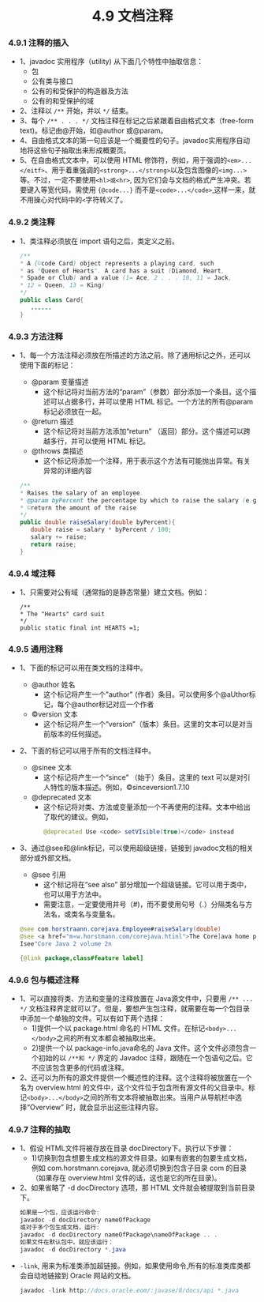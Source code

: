 <div align=center><h1>4.9 文档注释</h1></div>

### 4.9.1 注释的插入

* 1、javadoc 实用程序（utility) 从下面几个特性中抽取信息：
	* 包
	* 公有类与接口
	* 公有的和受保护的构造器及方法
	* 公有的和受保护的域
* 2、注释以 `/**` 开始，并以 `*/` 结束。
* 3、每个 `/** . . . */` 文档注释在标记之后紧跟着自由格式文本（free-form text)。标记由@开始，如@author 或@param。
* 4、自由格式文本的第一句应该是一个概要性的句子。javadoc实用程序自动地将这些句子抽取出来形成概要页。
* 5、在自由格式文本中，可以使用 HTML 修饰符，例如，用于强调的`<em>...</eitf>`、用于着重强调的`<strong>...</strong>`以及包含图像的`<img...>`等。不过，一定不要使用`<hl>或<hr>`, 因为它们会与文档的格式产生冲突。若要键入等宽代码，需使用 `{@code...}` 而不是`<code>...</code>`,这样一来，就不用操心对代码中的`<`字符转义了。

### 4.9.2 类注释

* 1、类注释必须放在 import 语句之后，类定义之前。
  ```java
  /**
  * A {©code Card} object represents a playing card, such
  * as "Queen of Hearts". A card has a suit (Diamond, Heart, 
  * Spade or Club) and a value (1= Ace, 2 . . . 10, 11 = Jack,
  * 12 = Queen, 13 = King)
  */
  public class Card{
     ......
  }
  ```

### 4.9.3 方法注释

* 1、每一个方法注释必须放在所描述的方法之前。除了通用标记之外，还可以使用下面的标记：
	* @param 变量描述
		* 这个标记将对当前方法的“param”（参数）部分添加一个条目。这个描述可以占据多行，并可以使用 HTML 标记。一个方法的所有@param标记必须放在一起。
	* @return 描述
		* 这个标记将对当前方法添加“return” （返回）部分。这个描述可以跨越多行，并可以使用 HTML 标记。
	* @throws 类描述
		* 这个标记将添加一个注释，用于表示这个方法有可能抛出异常。有关异常的详细内容
  
  ```java
  /**
  * Raises the salary of an employee.
  * @param byPercent the percentage by which to raise the salary (e.g. 10 means 10%)
  * ©return the amount of the raise
  */
  public double raiseSalary(double byPercent){
     double raise = salary * byPercent / 100;
     salary += raise;
     return raise;
  }
  ```

### 4.9.4 域注释

* 1、只需要对公有域（通常指的是静态常量）建立文档。例如：
  ```
  /**
  * The "Hearts" card suit
  */
  public static final int HEARTS =1;
  ```

### 4.9.5 通用注释

* 1、下面的标记可以用在类文档的注释中。
	* @author 姓名
		* 这个标记将产生一个"author" (作者）条目。可以使用多个@aUthor标记，每个@author标记对应一个作者
	* ©version 文本
		* 这个标记将产生一个“version”（版本）条目。这里的文本可以是对当前版本的任何描述。
* 2、下面的标记可以用于所有的文档注释中。
	* @sinee 文本
		* 这个标记将产生一个“since” （始于）条目。这里的 text 可以是对引人特性的版本描述。例如，©sinceversion1.7.10
	* @deprecated 文本
		* 这个标记将对类、方法或变量添加一个不再使用的注释。文本中给出了取代的建议。例如，
		  ```java
		  @deprecated Use <code> setVIsible(true)</code> instead
		  ```
* 3、通过@see和@link标记，可以使用超级链接，链接到 javadoc文档的相关部分或外部文档。
	* @see 引用
		* 这个标记将在“see also” 部分增加一个超级链接。它可以用于类中，也可以用于方法中。
		* 需要注意，一定要使用井号（#)，而不要使用句号（.）分隔类名与方法名，或类名与变量名。

  ```java
  @see com.horstraann.corejava.Employee#raiseSalary(double)
  @see <a href="m«w.horstmann.com/corejava.htinl">The Core]ava home page</a>
  Isee"Core Java 2 volume 2n
  
  {@link package,class#feature label]
  ```

### 4.9.6 包与概述注释

* 1、可以直接将类、方法和变量的注释放置在 Java源文件中，只要用 `/** ... */` 文档注释界定就可以了。但是，要想产生包注释，就需要在每一个包目录中添加一个单独的文件。可以有如下两个选择：
	* 1)提供一个以 package.html 命名的 HTML 文件。在标记`<body>...</body>`之间的所有文本都会被抽取出来。
	* 2)提供一个以 package-info.java命名的 Java 文件。这个文件必须包含一个初始的以 `/**和 */` 界定的 Javadoc 注释，跟随在一个包语句之后。它不应该包含更多的代码或注释。
* 2、还可以为所有的源文件提供一个概述性的注释。这个注释将被放置在一个名为 overview.html 的文件中，这个文件位于包含所有源文件的父目录中。标记`<body>...</body>`之间的所有文本将被抽取出来。当用户从导航栏中选择“Overview” 时，就会显示出这些注释内容。

### 4.9.7 注释的抽取

* 1、假设 HTML文件将被存放在目录 docDirectory下。执行以下步骤：
	* 1)切换到包含想要生成文档的源文件目录。如果有嵌套的包要生成文档，例如 com.horstmann.corejava, 就必须切换到包含子目录 com 的目录（如果存在 overview.html 文件的话，这也是它的所在目录)。
* 2、如果省略了 -d docDirectory 选项，那 HTML 文件就会被提取到当前目录下。
  ```java
  如果是一个包，应该运行命令:
  javadoc -d docDirectory nameOfPackage
  或对于多个包生成文档，运行:
  javadoc -d docDirectory nameOfPackage\nameOfPackage .. .
  如果文件在默认包中，就应该运行：
  javadoc -d docDirectory *.java
  ```
* `-link`, 用来为标准类添加超链接。例如，如果使用命令,所有的标准类库类都会自动地链接到 Oracle 网站的文档。
  ```java
  javadoc -link http://docs.oracle.eom/:javase/8/docs/api *.java
  ```



